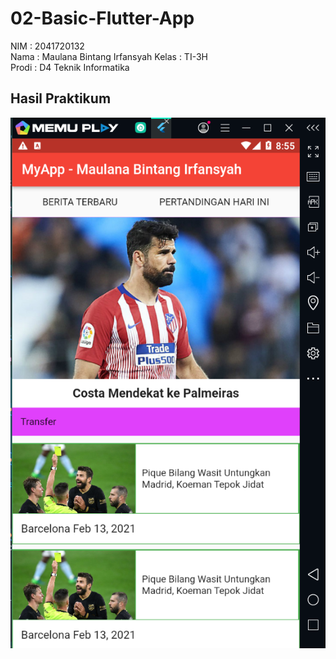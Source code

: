 # 02-Basic-Flutter-App

NIM   : 2041720132 <br>
Nama  : Maulana Bintang Irfansyah
Kelas : TI-3H <br>
Prodi : D4 Teknik Informatika <br>

## Hasil Praktikum

![image](assets/images/tugas.PNG)
